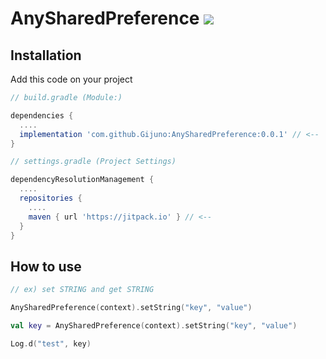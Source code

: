 # AnySharedPreference [![](https://jitpack.io/v/Gijuno/AnySharedPreference.svg)](https://jitpack.io/#Gijuno/AnySharedPreference)

## Installation
Add this code on your project
``` gradle
// build.gradle (Module:)

dependencies {
  ....
  implementation 'com.github.Gijuno:AnySharedPreference:0.0.1' // <--
}
```
```` gradle
// settings.gradle (Project Settings)

dependencyResolutionManagement {
  ....
  repositories {
    ....
    maven { url 'https://jitpack.io' } // <--
  }
}
````

## How to use
```` kotlin
// ex) set STRING and get STRING

AnySharedPreference(context).setString("key", "value")

val key = AnySharedPreference(context).setString("key", "value")

Log.d("test", key)
````


